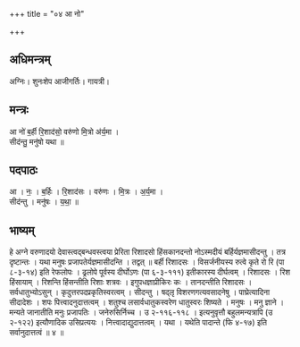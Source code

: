 +++
title = "०४ आ नो"

+++
## अधिमन्त्रम्
अग्निः। शुनःशेप आजीगर्तिः। गायत्री।

## मन्त्रः
आ नो॑ ब॒र्ही रि॒शाद॑सो॒ वरु॑णो मि॒त्रो अ॑र्य॒मा ।  
सीद॑न्तु॒ मनु॑षो यथा ॥

## पदपाठः
आ । नः॒ । ब॒र्हिः । रि॒शाद॑सः । वरु॑णः । मि॒त्रः । अ॒र्य॒मा ।  
सीद॑न्तु । मनु॑षः । य॒था॒ ॥

## भाष्यम्
हे अग्ने वरुणादयो देवास्त्वद्बन्धवस्त्वया प्रेरिता रिशादसो हिंसकानदन्तो नोऽस्मदीयं बर्हिर्यज्ञमासीदन्तु । तत्र दृष्टान्तः । यथा मनुषः प्रजापतेर्यज्ञमासीदन्ति । तद्वत् ॥ बर्ही रिशादसः । विसर्जनीयस्य रुत्वे कृते रो रि (पा ८-३-१४) इति रेफलोपः । ढ्रलोपे पूर्वस्य दीर्घोऽणः (पा ६-३-१११) इतीकारस्य दीर्घत्वम् । रिशादसः । रिश हिंसायाम् । रिशन्ति हिंसन्तीति रिशाः शत्रवः । इगुपधज्ञाप्रीकिरः कः । तानदन्तीति रिशादसः । सर्वधातुभ्योऽसुन् । कृदुत्तरपदप्रकृतिस्वरत्वम् । सीदन्तु । षद्लृ विशरणगत्यवसादनेषु । पाघ्रेत्यादिना सीदादेशः । शपः पित्त्वादनुदात्तत्वम् । शतुश्च लसार्वधातुकस्वरेण धातुस्वरः शिष्यते । मनुषः । मनु ज्ञाने । मन्यते जानातीति मनुः प्रजापतिः । जनेरुसिर्निच्च । उ २-११६-११८ । इत्यनुवृत्तौ बहुलमन्यत्रापि (उ २-१२२) इत्यौणादिक उसिप्रत्ययः । नित्त्वादाद्युदात्तत्वम् । यथा । यथेति पादान्ते (फि ४-१७) इति सर्वानुदात्तत्वं ॥ ४ ॥